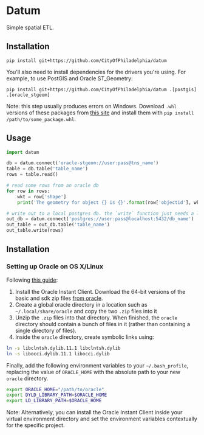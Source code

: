 # Datum
Simple spatial ETL.

## Installation

    pip install git+https://github.com/CityOfPhiladelphia/datum

You'll also need to install dependencies for the drivers you're using. For example, to use PostGIS and Oracle ST_Geometry:

    pip install git+https://github.com/CityOfPhiladelphia/datum .[postgis] .[oracle_stgeom]

Note: this step usually produces errors on Windows. Download `.whl` versions of these packages from [this site](http://www.lfd.uci.edu/~gohlke/pythonlibs/) and install them with `pip install /path/to/some_package.whl`.

## Usage
```python
import datum

db = datum.connect('oracle-stgeom://user:pass@tns_name')
table = db.table('table_name')
rows = table.read()

# read some rows from an oracle db
for row in rows:
    wkt = row['shape']
    print('The geometry for object {} is {}'.format(row['objectid'], wkt))

# write out to a local postgres db. the `write` function just needs a list of row dictionaries.
out_db = datum.connect('postgres://user:pass@localhost:5432/db_name')
out_table = out_db.table('table_name')
out_table.write(rows)
```

## Installation

### Setting up Oracle on OS X/Linux
Following [this guide](https://web.archive.org/web/20160407232743/http://kevindalias.com/2014/03/26/how-to-set-up-cx_oracle-for-python-on-mac-os-x-10-89):

1. Install the Oracle Instant Client. Download the 64-bit versions of the basic and sdk zip files [from oracle](http://www.oracle.com/technetwork/topics/intel-macsoft-096467.html).
2. Create a global oracle directory in a location such as `~/.local/share/oracle` and copy the two `.zip` files into it
3. Unzip the `.zip` files into that directory. When finished, the `oracle` directory should contain a bunch of files in it (rather than containing a single directory of files).
4. Inside the `oracle` directory, create symbolic links using:

```bash
ln -s libclntsh.dylib.11.1 libclntsh.dylib
ln -s libocci.dylib.11.1 libocci.dylib
```

Finally, add the following environment variables to your `~/.bash_profile`, replacing the value of `ORACLE_HOME` with the absolute path to your new `oracle` directory.

```bash
export ORACLE_HOME="/path/to/oracle"
export DYLD_LIBRARY_PATH=$ORACLE_HOME
export LD_LIBRARY_PATH=$ORACLE_HOME
```
Note: Alternatively, you can install the Oracle Instant Client inside your virtual environment directory and set the environment variables contextually for the specific project.
